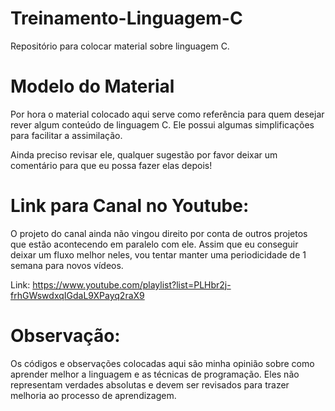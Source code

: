 # Treinamento-Linguagem-C
Repositório para colocar material sobre linguagem C.

# Modelo do Material
Por hora o material colocado aqui serve como referência para quem desejar rever algum conteúdo de linguagem C. Ele possui algumas simplificações para facilitar a assimilação.

Ainda preciso revisar ele, qualquer sugestão por favor deixar um comentário para que eu possa fazer elas depois!

# Link para Canal no Youtube:
O projeto do canal ainda não vingou direito por conta de outros projetos que estão acontecendo em paralelo com ele. Assim que eu conseguir deixar um fluxo melhor neles, vou tentar manter uma periodicidade de 1 semana para novos vídeos.

Link: https://www.youtube.com/playlist?list=PLHbr2j-frhGWswdxqIGdaL9XPayq2raX9

# Observação:
Os códigos e observações colocadas aqui são minha opinião sobre como aprender melhor a linguagem e as técnicas de programação. Eles não representam verdades absolutas e devem ser revisados para trazer melhoria ao processo de aprendizagem.